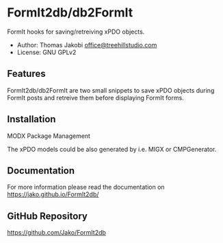 # FormIt2db/db2FormIt

FormIt hooks for saving/retreiving xPDO objects.

- Author: Thomas Jakobi <office@treehillstudio.com>
- License: GNU GPLv2

## Features

FormIt2db/db2FormIt are two small snippets to save xPDO objects during FormIt
posts and retreive them before displaying FormIt forms.

## Installation

MODX Package Management

The xPDO models could be also generated by i.e. MIGX or CMPGenerator.

## Documentation

For more information please read the documentation on https://jako.github.io/FormIt2db/

## GitHub Repository

https://github.com/Jako/FormIt2db

